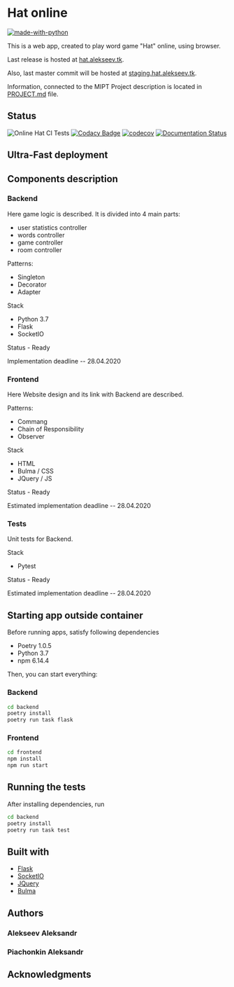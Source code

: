 # Hat online

[![made-with-python](https://img.shields.io/badge/Made%20with-Python-1f425f.svg)](https://www.python.org/)
<!-- [![GitHub license](https://img.shields.io/github/license/aalekseevx/mipt-tp-game.svg)](https://github.com/Naereen/StrapDown.js/blob/master/LICENSE) -->
<!-- [![Analytics](https://ga-beacon.appspot.com/UA-38514290-17/github.com/Naereen/badges/README.md)](https://GitHub.com/Naereen/badges/) -->
<!-- [![GitHub release](https://img.shields.io/github/release/Naereen/StrapDown.js.svg)](https://GitHub.com/Naereen/StrapDown.js/releases/) -->

This is a web app, created to play word game "Hat" online, using browser.

Last release is hosted at [hat.alekseev.tk](https://hat.alekseev.tk).

Also, last master commit will be hosted at [staging.hat.alekseev.tk](https://staging.hat.alekseev.tk).

Information, connected to the MIPT Project description is located in [PROJECT.md](PROJECT.md) file.

## Status

![Online Hat CI Tests](https://github.com/aalekseevx/mipt-tp-game/workflows/Online%20Hat%20CI%20Tests/badge.svg?branch=master)
[![Codacy Badge](https://api.codacy.com/project/badge/Grade/4dfd3032ac3f42fb9633d42d3f0f6223)](https://www.codacy.com/manual/aalekseevx/mipt-tp-game?utm_source=github.com&amp;utm_medium=referral&amp;utm_content=aalekseevx/mipt-tp-game&amp;utm_campaign=Badge_Grade)
[![codecov](https://codecov.io/gh/aalekseevx/mipt-tp-game/branch/master/graph/badge.svg)](https://codecov.io/gh/aalekseevx/mipt-tp-game)
[![Documentation Status](https://readthedocs.org/projects/hat-online/badge/?version=latest)](https://hat-online.readthedocs.io/en/latest/?badge=latest)
   

## Ultra-Fast deployment

## Components description

### Backend

Here game logic is described. It is divided into 4 main parts:

- user statistics controller
- words controller
- game controller
- room controller

Patterns:

- Singleton
- Decorator
- Adapter

Stack
- Python 3.7
- Flask
- SocketIO

Status - Ready

Implementation deadline -- 28.04.2020

### Frontend

Here Website design and its link with Backend are described.

Patterns:
- Commang
- Chain of Responsibility
- Observer


Stack
- HTML
- Bulma / CSS
- JQuery / JS

Status - Ready 

Estimated implementation deadline -- 28.04.2020 

### Tests 

Unit tests for Backend.

Stack
- Pytest

Status - Ready

Estimated implementation deadline -- 28.04.2020

## Starting app outside container

Before running apps, satisfy following dependencies

- Poetry 1.0.5
- Python 3.7
- npm 6.14.4

Then, you can start everything:

### Backend

```bash
cd backend
poetry install
poetry run task flask
```


### Frontend

```bash
cd frontend
npm install
npm run start
```

## Running the tests

After installing dependencies, run
```bash
cd backend
poetry install
poetry run task test
```
## Built with

- [Flask](https://github.com/pallets/flask)
- [SocketIO](https://github.com/socketio/socket.io)
- [JQuery](https://github.com/jquery/jquery)
- [Bulma](https://github.com/jgthms/bulma)

## Authors
### Alekseev Aleksandr

### Piachonkin Aleksandr

## Acknowledgments
